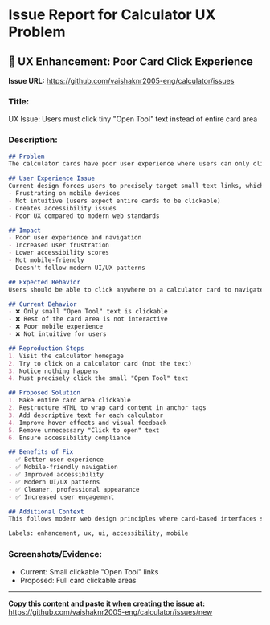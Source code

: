 # Issue Report for Calculator UX Problem

## 🎨 UX Enhancement: Poor Card Click Experience

**Issue URL:** https://github.com/vaishaknr2005-eng/calculator/issues

### **Title:** 
UX Issue: Users must click tiny "Open Tool" text instead of entire card area

### **Description:**
```markdown
## Problem
The calculator cards have poor user experience where users can only click on small "Open Tool" text links instead of the entire card area, making navigation frustrating and unintuitive.

## User Experience Issue
Current design forces users to precisely target small text links, which is:
- Frustrating on mobile devices
- Not intuitive (users expect entire cards to be clickable)
- Creates accessibility issues
- Poor UX compared to modern web standards

## Impact
- Poor user experience and navigation
- Increased user frustration
- Lower accessibility scores
- Not mobile-friendly
- Doesn't follow modern UI/UX patterns

## Expected Behavior
Users should be able to click anywhere on a calculator card to navigate to that tool.

## Current Behavior
- ❌ Only small "Open Tool" text is clickable
- ❌ Rest of the card area is not interactive
- ❌ Poor mobile experience
- ❌ Not intuitive for users

## Reproduction Steps
1. Visit the calculator homepage
2. Try to click on a calculator card (not the text)
3. Notice nothing happens
4. Must precisely click the small "Open Tool" text

## Proposed Solution
1. Make entire card area clickable
2. Restructure HTML to wrap card content in anchor tags
3. Add descriptive text for each calculator
4. Improve hover effects and visual feedback
5. Remove unnecessary "Click to open" text
6. Ensure accessibility compliance

## Benefits of Fix
- ✅ Better user experience
- ✅ Mobile-friendly navigation  
- ✅ Improved accessibility
- ✅ Modern UI/UX patterns
- ✅ Cleaner, professional appearance
- ✅ Increased user engagement

## Additional Context
This follows modern web design principles where card-based interfaces should have fully clickable areas. Examples include GitHub, Medium, and most modern web applications.

Labels: enhancement, ux, ui, accessibility, mobile
```

### **Screenshots/Evidence:**
- Current: Small clickable "Open Tool" links
- Proposed: Full card clickable areas

---

**Copy this content and paste it when creating the issue at:**
https://github.com/vaishaknr2005-eng/calculator/issues/new
